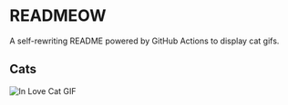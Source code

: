 # READMEOW

A self-rewriting README powered by GitHub Actions to display cat gifs.

## Cats

![In Love Cat GIF](https://media3.giphy.com/media/MDJ9IbxxvDUQM/200.gif?cid=9acd02dal3asgrph3mqsx06s9kh2zb9j4zatdp3nconshbyd&ep=v1_gifs_search&rid=200.gif&ct=g)
